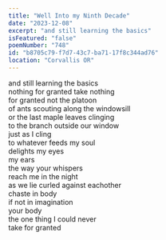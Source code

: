 ```yaml
---
title: "Well Into my Ninth Decade"
date: "2023-12-08"
excerpt: "and still learning the basics"
isFeatured: "false"
poemNumber: "748"
id: "b8705c79-f7d7-43c7-ba71-17f8c344ad76"
location: "Corvallis OR"
---
```


and still learning the basics  
nothing for granted take nothing  
for granted not the platoon  
of ants scouting along the windowsill  
or the last maple leaves clinging  
to the branch outside our window  
just as I cling  
to whatever feeds my soul  
delights my eyes  
my ears  
the way your whispers  
reach me in the night  
as we lie curled against eachother  
chaste in body  
if not in imagination  
your body  
the one thing I could never  
take for granted
